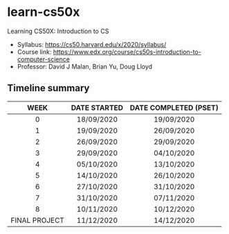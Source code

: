 # learn-cs50x
Learning CS50X: Introduction to CS

* Syllabus: https://cs50.harvard.edu/x/2020/syllabus/
* Course link: https://www.edx.org/course/cs50s-introduction-to-computer-science
* Professor: David J Malan, Brian Yu, Doug Lloyd

## Timeline summary
|      WEEK     | DATE STARTED | DATE COMPLETED (PSET) |
|:-------------:|:------------:|:---------------------:|
|       0       |  18/09/2020  |       19/09/2020      |
|       1       |  19/09/2020  |       26/09/2020      |
|       2       |  26/09/2020  |       29/09/2020      |
|       3       |  29/09/2020  |       04/10/2020      |
|       4       |  05/10/2020  |       13/10/2020      |
|       5       |  14/10/2020  |       26/10/2020      |
|       6       |  27/10/2020  |       31/10/2020      |
|       7       |  31/10/2020  |       07/11/2020      |
|       8       |  10/11/2020  |       10/12/2020      |
| FINAL PROJECT |  11/12/2020  |       14/12/2020      |
